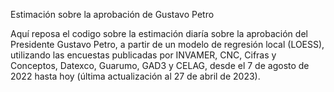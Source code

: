 Estimación sobre la aprobación de Gustavo Petro

Aquí reposa el codigo sobre la estimación diaría sobre la aprobación del Presidente Gustavo Petro, a partir de un modelo de regresión local (LOESS), utilizando las encuestas publicadas por INVAMER, CNC, Cifras y Conceptos, Datexco, Guarumo, GAD3 y CELAG, desde el 7 de agosto de 2022 hasta hoy (última actualización al 27 de abril de 2023).
